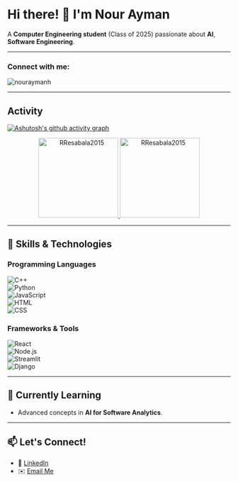 # Hi there! 👋 I'm Nour Ayman  

A **Computer Engineering student** (Class of 2025) passionate about **AI**, **Software Engineering**.  

---

<h3 align="left">Connect with me:</h3>
<p align="left">
<a href="https://twitter.com/RenatoResabala" target="blank"><i align="center" class="devicon-twitter-original" alt="Nour Ayman" height="40" width="60" ></i>
</a>
<a href="https://www.linkedin.com/in/nourayman09/" target="blank"><i align="center" class="devicon-linkedin-plain colored" alt="Nour Ayman" height="40" width="60" ></i>
</a>
</p>

<p align="left"> <img src="https://komarev.com/ghpvc/?username=nouraymanh&label=Profile%20views&color=0e75b6&style=flat" alt="nouraymanh" /> </p>

---

## Activity
[![Ashutosh's github activity graph](https://github-readme-activity-graph.vercel.app/graph?username=nouraymanh&bg_color=100f0f&color=4c5e9e&line=4c569e&point=403e41&area=true&hide_border=true)](https://github.com/ashutosh00710/github-readme-activity-graph)

<div align="center">
  <a href="https://github.com/nouraymanh">
    <img height="180em" src="https://github-readme-stats.vercel.app/api/top-langs?username=nouraymanh&show_icons=true&locale=en&layout=compact&theme=tokyonight" alt="RResabala2015"/>
    <img height="180em" src="https://github-readme-stats.vercel.app/api?username=nouraymanh&show_icons=true&locale=en&layout=compact&theme=tokyonight" alt="RResabala2015"/>
  </a>
</div>

---

## 🔧 Skills & Technologies  

### Programming Languages  
![C++](https://img.shields.io/badge/-C++-00599C?style=flat-square&logo=cplusplus&logoColor=white)  
![Python](https://img.shields.io/badge/-Python-3776AB?style=flat-square&logo=python&logoColor=white)  
![JavaScript](https://img.shields.io/badge/-JavaScript-F7DF1E?style=flat-square&logo=javascript&logoColor=black)  
![HTML](https://img.shields.io/badge/-HTML-E34F26?style=flat-square&logo=html5&logoColor=white)  
![CSS](https://img.shields.io/badge/-CSS-1572B6?style=flat-square&logo=css3&logoColor=white)  

### Frameworks & Tools  
![React](https://img.shields.io/badge/-React-61DAFB?style=flat-square&logo=react&logoColor=black)  
![Node.js](https://img.shields.io/badge/-Node.js-339933?style=flat-square&logo=nodedotjs&logoColor=white)  
![Streamlit](https://img.shields.io/badge/-Streamlit-FF4B4B?style=flat-square&logo=streamlit&logoColor=white)  
![Django](https://img.shields.io/badge/-Django-092E20?style=flat-square&logo=django&logoColor=white)  

---

## 🌱 Currently Learning  
- Advanced concepts in **AI for Software Analytics**.  
---

## 📫 Let's Connect!  
- 💼 [LinkedIn](https://linkedin.com/in/your-profile)  
- ✉️ [Email Me](mailto:your.email@example.com)
  

